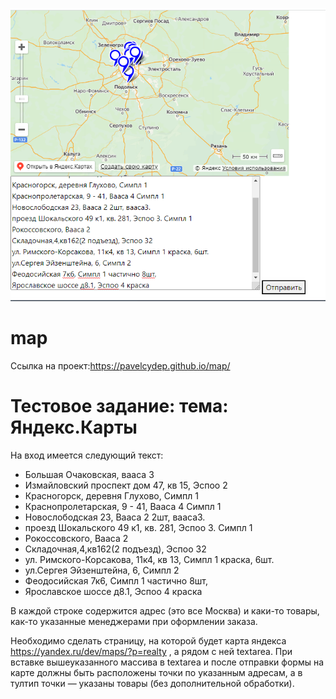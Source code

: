 ![alt text](image.png)

# map
Ссылка на проект:https://pavelcydep.github.io/map/
# Тестовое задание: тема: Яндекс.Карты
На вход имеется следующий текст:

- Большая Очаковская, вааса 3
- Измайловский проспект дом 47, кв 15, Эспоо 2
- Красногорск, деревня Глухово, Симпл 1
- Краснопролетарская, 9 - 41, Вааса 4 Симпл 1
- Новослободская 23, Вааса 2 2шт, вааса3.
- проезд Шокальского 49 к1, кв. 281, Эспоо 3. Симпл 1
- Рокоссовского, Вааса 2
- Складочная,4,кв162(2 подъезд), Эспоо 32
- ул. Римского-Корсакова, 11к4, кв 13, Симпл 1 краска, 6шт.
- ул.Сергея Эйзенштейна, 6, Симпл 2
- Феодосийская 7к6, Симпл 1 частично 8шт,
- Ярославское шоссе д8.1, Эспоо 4 краска

В каждой строке содержится адрес (это все Москва) и каки-то товары, как-то указанные менеджерами при оформлении заказа.

Необходимо сделать страницу, на которой будет карта яндекса https://yandex.ru/dev/maps/?p=realty , а рядом с ней textarea. При вставке вышеуказанного массива в textarea и после отправки формы на карте должны быть расположены точки по указанным адресам, а в тултип точки — указаны товары (без дополнительной обработки).
